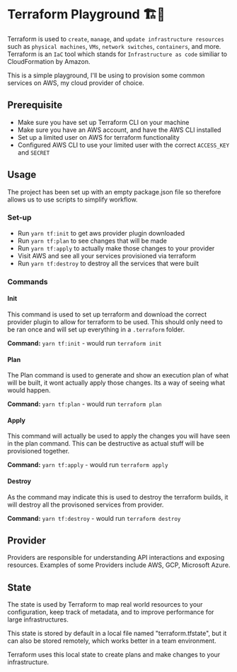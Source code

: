 # Terraform Playground 🏗🚀
Terraform is used to `create`, `manage`, and `update infrastructure resources` such as `physical machines`, `VMs`, `network switches`, `containers`, and more. Terraform is an `IaC` tool which stands for `Infrastructure as code` similiar to CloudFormation by Amazon.

This is a simple playground, I'll be using to provision some common services on AWS, my cloud provider of choice.

## Prerequisite
- Make sure you have set up Terraform CLI on your machine
- Make sure you have an AWS account, and have the AWS CLI installed
- Set up a limited user on AWS for terraform functionality
- Configured AWS CLI to use your limited user with the correct `ACCESS_KEY` and `SECRET`

## Usage
The project has been set up with an empty package.json file so therefore allows us to use scripts to simplify workflow.

### Set-up
- Run `yarn tf:init` to get aws provider plugin downloaded
- Run `yarn tf:plan` to see changes that will be made
- Run `yarn tf:apply` to actually make those changes to your provider
- Visit AWS and see all your services provisioned via terraform
- Run `yarn tf:destroy` to destroy all the services that were built

### Commands

#### Init
This command is used to set up terraform and download the correct provider plugin to allow for terraform to be used. This should only need to be ran once and will set up everything in a `.terraform` folder.

**Command:** `yarn tf:init` - would run `terraform init`

#### Plan
The Plan command is used to generate and show an execution plan of what will be built, it wont actually apply those changes. Its a way of seeing what would happen.

**Command:** `yarn tf:plan` - would run `terraform plan`

#### Apply
This command will actually be used to apply the changes you will have seen in the plan command. This can be destructive as actual stuff will be provisioned together.

**Command:** `yarn tf:apply` - would run `terraform apply`

#### Destroy
As the command may indicate this is used to destroy the terraform builds, it will destroy all the provisoned services from provider.

**Command:** `yarn tf:destroy` - would run `terraform destroy`

## Provider
Providers are responsible for understanding API interactions and exposing resources. Examples of some Providers include AWS, GCP, Microsoft Azure.

## State
The state is used by Terraform to map real world resources to your configuration, keep track of metadata, and to improve performance for large infrastructures.

This state is stored by default in a local file named "terraform.tfstate", but it can also be stored remotely, which works better in a team environment.

Terraform uses this local state to create plans and make changes to your infrastructure.